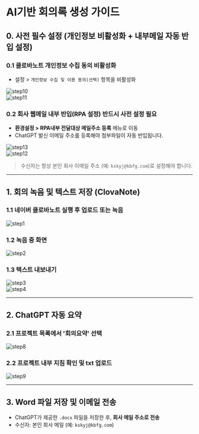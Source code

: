 # AI기반 회의록 생성 가이드

## 0. 사전 필수 설정 (개인정보 비활성화 + 내부메일 자동 반입 설정)

### 0.1 클로바노트 개인정보 수집 동의 비활성화  
- 설정 > `개인정보 수집 및 이용 동의(선택)` 항목을 비활성화

![step10](images/clova_step_10.png)  
![step11](images/clova_step_11.png)

### 0.2 회사 웹메일 내부 반입(RPA 설정) 반드시 사전 설정 필요
- **환경설정 > RPA내부 전달대상 메일주소 등록** 메뉴로 이동  
- ChatGPT 발신 이메일 주소를 등록해야 첨부파일이 자동 반입됩니다.

![step13](images/clova_step_13.png)  
![step12](images/clova_step_12.png)

> 수신자는 항상 본인 회사 이메일 주소 (예: `kskyj@kbfg.com`)로 설정해야 합니다.

---

## 1. 회의 녹음 및 텍스트 저장 (ClovaNote)

### 1.1 네이버 클로바노트 실행 후 업로드 또는 녹음
![step1](images/clova_step_1.png)

### 1.2 녹음 중 화면
![step2](images/clova_step_2.png)

### 1.3 텍스트 내보내기
![step3](images/clova_step_3.png)  
![step4](images/clova_step_4.png)

---

## 2. ChatGPT 자동 요약

### 2.1 프로젝트 목록에서 '회의요약' 선택
![step8](images/clova_step_8.png)

### 2.2 프로젝트 내부 지침 확인 및 txt 업로드
![step9](images/clova_step_9.png)

---

## 3. Word 파일 저장 및 이메일 전송

- ChatGPT가 제공한 `.docx` 파일을 저장한 후, **회사 메일 주소로 전송**
- 수신자: 본인 회사 메일 (예: `kskyj@kbfg.com`)